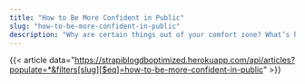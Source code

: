 ```yaml
---
title: "How to Be More Confident in Public"
slug: "how-to-be-more-confident-in-public"
description: "Why are certain things out of your comfort zone? What’s holding you back? After all, there’s a reason you always need a wingman (or woman) with you when you go to parties, or why you’ll never try parasailing on vacation, even though you know you’d have fun."
---
```


{{< article data="https://strapiblogdboptimized.herokuapp.com/api/articles?populate=*&filters[slug][$eq]=how-to-be-more-confident-in-public" >}}

